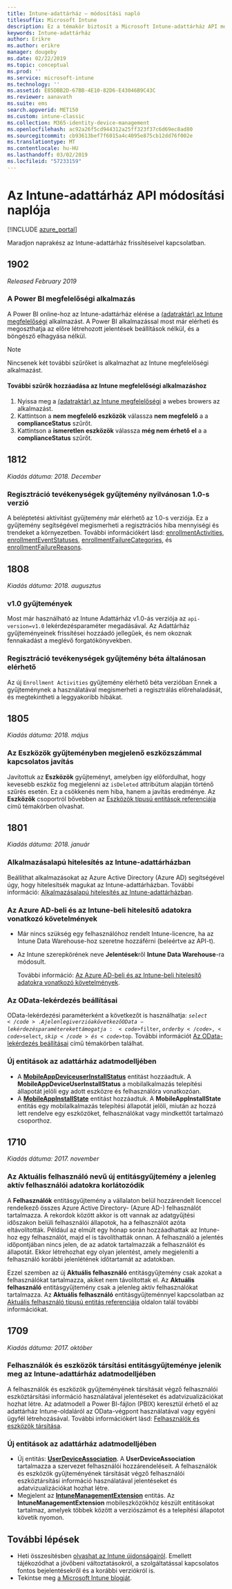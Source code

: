 ```yaml
---
title: Intune-adattárház – módosítási napló
titlesuffix: Microsoft Intune
description: Ez a témakör biztosít a Microsoft Intune-adattárház API módosítások listája olvasható.
keywords: Intune-adattárház
author: Erikre
ms.author: erikre
manager: dougeby
ms.date: 02/22/2019
ms.topic: conceptual
ms.prod: ''
ms.service: microsoft-intune
ms.technology: ''
ms.assetid: E85DBB2D-67BB-4E10-82D6-E43046B9C43C
ms.reviewer: aanavath
ms.suite: ems
search.appverid: MET150
ms.custom: intune-classic
ms.collection: M365-identity-device-management
ms.openlocfilehash: ac92a26f5cd944312a25ff323f37c6d69ec8ad80
ms.sourcegitcommit: cb93613bef7f6015a4c4095e875cb12dd76f002e
ms.translationtype: MT
ms.contentlocale: hu-HU
ms.lasthandoff: 03/02/2019
ms.locfileid: "57233159"
---
```

# <a name="change-log-for-the-intune-data-warehouse-api"></a>Az Intune-adattárház API módosítási naplója

[!INCLUDE [azure_portal](./includes/azure_portal.md)]

Maradjon naprakész az Intune-adattárház frissítéseivel kapcsolatban.

## <a name="1902"></a>1902 
_Released February 2019_

### <a name="power-bi-compliance-app"></a>A Power BI megfelelőségi alkalmazás 

A Power BI online-hoz az Intune-adattárház elérése a [(adatraktár) az Intune megfelelőségi](https://app.powerbi.com/groups/me/getapps/services/Intune_dw_compliance) alkalmazást. A Power BI alkalmazással most már elérheti és megoszthatja az előre létrehozott jelentések beállítások nélkül, és a böngésző elhagyása nélkül. 

> [!NOTE]
> Nincsenek két további szűrőket is alkalmazhat az Intune megfelelőségi alkalmazást.

#### <a name="add-additional-filters-to-the-intune-compliance-app"></a>További szűrők hozzáadása az Intune megfelelőségi alkalmazáshoz
1. Nyissa meg a [(adatraktár) az Intune megfelelőségi](https://app.powerbi.com/groups/me/getapps/services/Intune_dw_compliance) a webes browers az alkalmazást.
2. Kattintson a **nem megfelelő eszközök** válassza **nem megfelelő** a a **complianceStatus** szűrőt. 
3. Kattintson a **ismeretlen eszközök** válassza **még nem érhető el** a a **complianceStatus** szűrőt. 

## <a name="1812"></a>1812 
_Kiadás dátuma: 2018. December_

### <a name="enrollment-activities-collection-released-to-v10"></a>Regisztráció tevékenységek gyűjtemény nyilvánosan 1.0-s verzió 

A beléptetési aktivitást gyűjtemény már elérhető az 1.0-s verziója. Ez a gyűjtemény segítségével megismerheti a regisztrációs hiba mennyiségi és trendeket a környezetben. További információkért lásd: [enrollmentActivities](intune-data-warehouse-collections.md#enrollmentactivities), [enrollmentEventStatuses](intune-data-warehouse-collections.md#enrollmenteventstatuses), [enrollmentFailureCategories](intune-data-warehouse-collections.md#enrollmentfailurecategories), és [ enrollmentFailureReasons](intune-data-warehouse-collections.md#enrollmentfailurereasons).

## <a name="1808"></a>1808
_Kiadás dátuma: 2018. augusztus_

### <a name="v10-collections"></a>v1.0 gyűjtemények  

Most már használható az Intune Adattárház v1.0-ás verziója az `api-version=v1.0` lekérdezésparaméter megadásával. Az Adattárház gyűjteményeinek frissítései hozzáadó jellegűek, és nem okoznak fennakadást a meglévő forgatókönyvekben.

### <a name="enrollment-activities-collection-released-to-beta"></a>Regisztráció tevékenységek gyűjtemény béta általánosan elérhető

Az új `Enrollment Activities` gyűjtemény elérhető béta verzióban Ennek a gyűjteménynek a használatával megismerheti a regisztrálás előrehaladását, és megtekintheti a leggyakoribb hibákat. 


## <a name="1805"></a>1805
_Kiadás dátuma: 2018. május_

### <a name="correction-to-device-count-in-devices-collection"></a>Az **Eszközök** gyűjteményben megjelenő eszközszámmal kapcsolatos javítás 

Javítottuk az **Eszközök** gyűjteményt, amelyben így előfordulhat, hogy kevesebb eszköz fog megjelenni az `isDeleted` attribútum alapján történő szűrés esetén. Ez a csökkenés nem hiba, hanem a javítás eredménye. Az **Eszközök** csoportról bővebben az [Eszközök típusú entitások referenciája](reports-ref-devices.md) című témakörben olvashat. 


## <a name="1801"></a>1801
_Kiadás dátuma: 2018. január_

### <a name="intune-data-warehouse-application-only-authentication----1867540---"></a>Alkalmazásalapú hitelesítés az Intune-adattárházban <!-- 1867540 -->

Beállíthat alkalmazásokat az Azure Active Directory (Azure AD) segítségével úgy, hogy hitelesítsék magukat az Intune-adattárházban. További információ: [Alkalmazásalapú hitelesítés az Intune-adattárházban](data-warehouse-app-only-auth.md).

### <a name="azure-ad-and-intune-credential-requirements----2077525---"></a>Az Azure AD-beli és az Intune-beli hitelesítő adatokra vonatkozó követelmények <!-- 2077525 -->

- Már nincs szükség egy felhasználóhoz rendelt Intune-licencre, ha az Intune Data Warehouse-hoz szeretne hozzáférni (beleértve az API-t).
- Az Intune szerepkörének neve **Jelentések**ről **Intune Data Warehouse**-ra módosult. 

    További információ: [Az Azure AD-beli és az Intune-beli hitelesítő adatokra vonatkozó követelmények](reports-api-url.md#azure-ad-and-intune-credential-requirements).

### <a name="odata-query-options----2077711---"></a>Az OData-lekérdezés beállításai <!-- 2077711 -->

OData-lekérdezési paraméterként a következőt is használhatja: <code>$select</code>. A jelenlegi verzió a következő OData-lekérdezésparamétereket támogatja: <code>$filter</code>, <code>$orderby</code>, <code>$select</code>, <code>$skip</code> és <code>$top</code>. További információt [Az OData-lekérdezés beállításai](reports-api-url.md#odata-query-options) című témakörben találhat.

### <a name="new-entities-in-the-in-data-warehouse-data-model----2077804---"></a>Új entitások az adattárház adatmodelljében <!-- 2077804 -->

 - A [**MobileAppDeviceuserInstallStatus**](reports-ref-application.md#mobileappdeviceuserinstallstatus) entitást hozzáadtuk. A **MobileAppDeviceUserInstallStatus** a mobilalkalmazás telepítési állapotát jelöli egy adott eszközre és felhasználóra vonatkozóan.
 - A [**MobileAppInstallState**](reports-ref-application.md#mobileappinstallstate) entitást hozzáadtuk. A **MobileAppInstallState** entitás egy mobilalkalmazás telepítési állapotát jelöli, miután az hozzá lett rendelve egy eszközöket, felhasználókat vagy mindkettőt tartalmazó csoporthoz. 

## <a name="1710"></a>1710
_Kiadás dátuma: 2017. november_

### <a name="a-new-entity-collection-named-current-user-is-limited-to-currently-active-user-data----1544273---"></a>Az Aktuális felhasználó nevű új entitásgyűjtemény a jelenleg aktív felhasználói adatokra korlátozódik <!-- 1544273 -->

A **Felhasználók** entitásgyűjtemény a vállalaton belül hozzárendelt licenccel rendelkező összes Azure Active Directory- (Azure AD-) felhasználót tartalmazza. A rekordok között akkor is ott vannak az adatgyűjtési időszakon belüli felhasználói állapotok, ha a felhasználót azóta eltávolították. Például az elmúlt egy hónap során hozzáadhattak az Intune-hoz egy felhasználót, majd el is távolíthatták onnan. A felhasználó a jelentés időpontjában nincs jelen, de az adatok tartalmazzák a felhasználót és állapotát. Ekkor létrehozhat egy olyan jelentést, amely megjeleníti a felhasználó korábbi jelenlétének időtartamát az adatokban.

Ezzel szemben az új **Aktuális felhasználó** entitásgyűjtemény csak azokat a felhasználókat tartalmazza, akiket nem távolítottak el. Az **Aktuális felhasználó** entitásgyűjtemény csak a jelenleg aktív felhasználókat tartalmazza. Az **Aktuális felhasználó** entitásgyűjteménnyel kapcsolatban az [Aktuális felhasználó típusú entitás referenciája](reports-ref-current-user.md) oldalon talál további információkat.

## <a name="1709"></a>1709
_Kiadás dátuma: 2017. október_

### <a name="user-device-association-entity-collection-added-to-intune-data-warehouse-data-model----1187917---"></a>Felhasználók és eszközök társítási entitásgyűjteménye jelenik meg az Intune-adattárház adatmodelljében <!-- 1187917 -->

A felhasználók és eszközök gyűjteményének társítását végző felhasználói eszköztársítási információ használatával jelentéseket és adatvizualizációkat hozhat létre. Az adatmodell a Power BI-fájlon (PBIX) keresztül érhető el az adattárház Intune-oldaláról az OData-végpont használatával vagy egyéni ügyfél létrehozásával. További információkért lásd: [Felhasználók és eszközök társítása](reports-ref-user-device.md).

### <a name="new-entities-in-the-in-data-warehouse-data-model----1479526--------"></a>Új entitások az adattárház adatmodelljében <!-- 1479526 --><!-- -->

 - Új entitás: [**UserDeviceAssociation**](reports-ref-user-device.md). A **UserDeviceAssociation** tartalmazza a szervezet felhasználói hozzárendeléseit. A felhasználók és eszközök gyűjteményének társítását végző felhasználói eszköztársítási információ használatával jelentéseket és adatvizualizációkat hozhat létre.  
 - Megjelent az [**IntuneManagementExtension**](reports-ref-intunemanagementextension.md) entitás. Az **IntuneManagementExtension** mobileszközökhöz készült entitásokat tartalmaz, amelyek többek között a verziószámot és a telepítési állapotot követik nyomon.

## <a name="next-steps"></a>További lépések
 - Heti összesítésben [olvashat az Intune újdonságairól](whats-new.md). Emellett tájékozódhat a jövőbeni változtatásokról, a szolgáltatással kapcsolatos fontos bejelentésekről és a korábbi verziókról is.
 - Tekintse meg [a Microsoft Intune blogját](https://go.microsoft.com/fwlink/?LinkID=273882).
